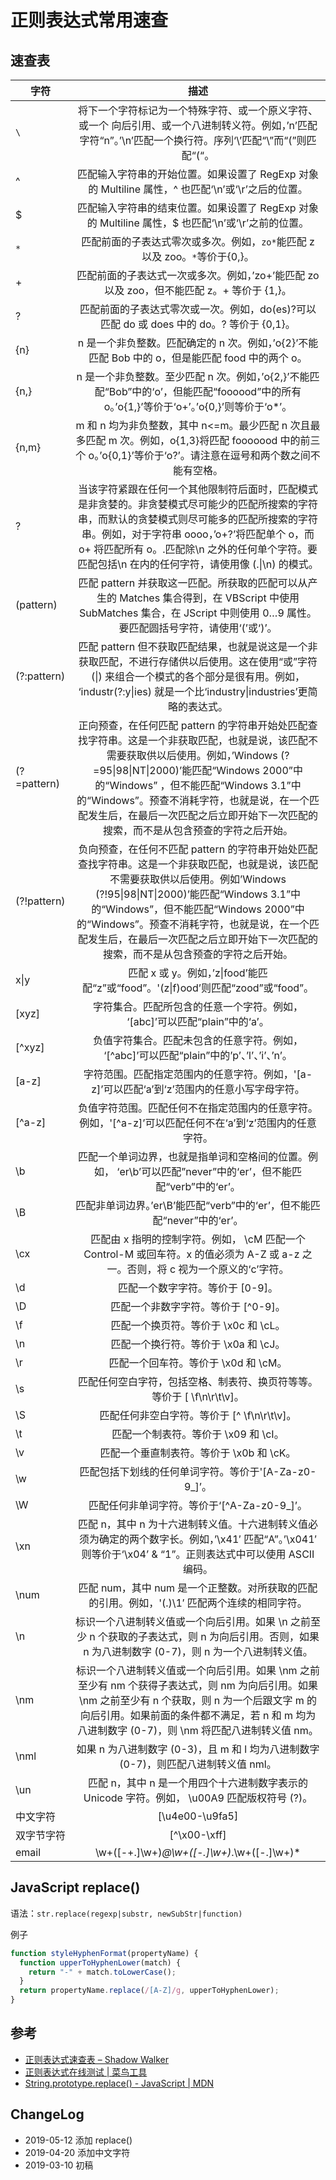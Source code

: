 # 正则表达式常用速查


## 速查表

| 字符        |                                                                                                                                                                                描述                                                                                                                                                                                |
| ----------- | :----------------------------------------------------------------------------------------------------------------------------------------------------------------------------------------------------------------------------------------------------------------------------------------------------------------------------------------------------------------: |
| `\`         |                                                                                              将下一个字符标记为一个特殊字符、或一个原义字符、或一个 向后引用、或一个八进制转义符。例如，’n’匹配字符“n”。’\n’匹配一个换行符。序列‘\’匹配“\”而“(”则匹配“(“。                                                                                               |
| ^           |                                                                                                                               匹配输入字符串的开始位置。如果设置了 RegExp 对象的 Multiline 属性，^ 也匹配‘\n’或‘\r’之后的位置。                                                                                                                                |
| $           |                                                                                                                               匹配输入字符串的结束位置。如果设置了 RegExp 对象的 Multiline 属性，$ 也匹配‘\n’或‘\r’之前的位置。                                                                                                                                |
| `*`         |                                                                                                                                            匹配前面的子表达式零次或多次。例如，`zo*`能匹配 z 以及 zoo。`*`等价于{0,}。                                                                                                                                             |
| +           |                                                                                                                                    匹配前面的子表达式一次或多次。例如，’zo+’能匹配 zo 以及 zoo，但不能匹配 z。+ 等价于 {1,}。                                                                                                                                     |
| ?           |                                                                                                                                      匹配前面的子表达式零次或一次。例如，do(es)?可以匹配 do 或 does 中的 do。? 等价于 {0,1}。                                                                                                                                      |
| {n}         |                                                                                                                                 n 是一个非负整数。匹配确定的 n 次。例如，’o{2}’不能匹配 Bob 中的 o，但是能匹配 food 中的两个 o。                                                                                                                                  |
| {n,}        |                                                                                                        n 是一个非负整数。至少匹配 n 次。例如，’o{2,}’不能匹配“Bob”中的‘o’，但能匹配“foooood”中的所有 o。’o{1,}’等价于‘o+’。’o{0,}’则等价于‘o\*’。                                                                                                        |
| {n,m}       |                                                                                                 m 和 n 均为非负整数，其中 n<=m。最少匹配 n 次且最多匹配 m 次。例如，o{1,3}将匹配 fooooood 中的前三个 o。’o{0,1}’等价于‘o?’。请注意在逗号和两个数之间不能有空格。                                                                                                 |
| ?           |                                当该字符紧跟在任何一个其他限制符后面时，匹配模式是非贪婪的。非贪婪模式尽可能少的匹配所搜索的字符串，而默认的贪婪模式则尽可能多的匹配所搜索的字符串。例如，对于字符串 oooo，’o+?’将匹配单个 o，而 o+ 将匹配所有 o。.匹配除\n 之外的任何单个字符。要匹配包括\n 在内的任何字符，请使用像 (.\|\n) 的模式。                                |
| (pattern)   |                                                                                         匹配 pattern 并获取这一匹配。所获取的匹配可以从产生的 Matches 集合得到，在 VBScript 中使用 SubMatches 集合，在 JScript 中则使用 $0…$9 属性。要匹配圆括号字符，请使用‘(’或‘)’。                                                                                          |
| (?:pattern) |                                                                      匹配 pattern 但不获取匹配结果，也就是说这是一个非获取匹配，不进行存储供以后使用。这在使用“或”字符 (\|) 来组合一个模式的各个部分是很有用。例如， ‘industr(?:y\|ies) 就是一个比‘industry\|industries’更简略的表达式。                                                                       |
| (?=pattern) | 正向预查，在任何匹配 pattern 的字符串开始处匹配查找字符串。这是一个非获取匹配，也就是说，该匹配不需要获取供以后使用。例如，’Windows (?=95\|98\|NT\|2000)’能匹配“Windows 2000”中的“Windows” ，但不能匹配“Windows 3.1”中的“Windows”。预查不消耗字符，也就是说，在一个匹配发生后，在最后一次匹配之后立即开始下一次匹配的搜索，而不是从包含预查的字符之后开始。 |
| (?!pattern) | 负向预查，在任何不匹配 pattern 的字符串开始处匹配查找字符串。这是一个非获取匹配，也就是说，该匹配不需要获取供以后使用。例如’Windows (?!95\|98\|NT\|2000)’能匹配“Windows 3.1”中的“Windows”，但不能匹配“Windows 2000”中的“Windows”。预查不消耗字符，也就是说，在一个匹配发生后，在最后一次匹配之后立即开始下一次匹配的搜索，而不是从包含预查的字符之后开始。  |
| x\|y        |                                                                                                                                      匹配 x 或 y。例如，’z\|food’能匹配“z”或“food”。'(z\|f)ood’则匹配“zood”或“food”。                                                                                                                                      |
| [xyz]       |                                                                                                                                           字符集合。匹配所包含的任意一个字符。例如， ‘[abc]’可以匹配“plain”中的‘a’。                                                                                                                                           |
| [^xyz]      |                                                                                                                                   负值字符集合。匹配未包含的任意字符。例如， ‘[\^abc]’可以匹配“plain”中的’p’、’l’、’i’、’n’。                                                                                                                                   |
| [a-z]       |                                                                                                                                  字符范围。匹配指定范围内的任意字符。例如，'[a-z]’可以匹配‘a’到‘z’范围内的任意小写字母字符。                                                                                                                                  |
| [^a-z]      |                                                                                                                           负值字符范围。匹配任何不在指定范围内的任意字符。例如，'[\^a-z]’可以匹配任何不在‘a’到‘z’范围内的任意字符。                                                                                                                           |
| \b          |                                                                                                                        匹配一个单词边界，也就是指单词和空格间的位置。例如， ‘er\b’可以匹配”never”中的‘er’，但不能匹配“verb”中的‘er’。                                                                                                                        |
| \B          |                                                                                                                                           匹配非单词边界。’er\B’能匹配“verb”中的‘er’，但不能匹配“never”中的‘er’。                                                                                                                                           |
| \cx         |                                                                                                                匹配由 x 指明的控制字符。例如， \cM 匹配一个 Control-M 或回车符。x 的值必须为 A-Z 或 a-z 之一。否则，将 c 视为一个原义的‘c’字符。                                                                                                                 |
| \d          |                                                                                                                                                                  匹配一个数字字符。等价于 [0-9]。                                                                                                                                                                  |
| \D          |                                                                                                                                                                匹配一个非数字字符。等价于 [\^0-9]。                                                                                                                                                                |
| \f          |                                                                                                                                                                匹配一个换页符。等价于 \x0c 和 \cL。                                                                                                                                                                |
| \n          |                                                                                                                                                                匹配一个换行符。等价于 \x0a 和 \cJ。                                                                                                                                                                |
| \r          |                                                                                                                                                                匹配一个回车符。等价于 \x0d 和 \cM。                                                                                                                                                                |
| \s          |                                                                                                                                               匹配任何空白字符，包括空格、制表符、换页符等等。等价于 [ \f\n\r\t\v]。                                                                                                                                               |
| \S          |                                                                                                                                                            匹配任何非空白字符。等价于 [\^ \f\n\r\t\v]。                                                                                                                                                            |
| \t          |                                                                                                                                                                匹配一个制表符。等价于 \x09 和 \cI。                                                                                                                                                                |
| \v          |                                                                                                                                                              匹配一个垂直制表符。等价于 \x0b 和 \cK。                                                                                                                                                              |
| \w          |                                                                                                                                                        匹配包括下划线的任何单词字符。等价于'[A-Za-z0-9_]’。                                                                                                                                                        |
| \W          |                                                                                                                                                           匹配任何非单词字符。等价于‘[\^A-Za-z0-9_]’。                                                                                                                                                            |
| \xn         |                                                                                                   匹配 n，其中 n 为十六进制转义值。十六进制转义值必须为确定的两个数字长。例如，’\x41′ 匹配“A”。’\x041′ 则等价于‘\x04’ & “1”。正则表达式中可以使用 ASCII 编码。                                                                                                   |
| \num        |                                                                                                                                   匹配 num，其中 num 是一个正整数。对所获取的匹配的引用。例如，'(.)\1′ 匹配两个连续的相同字符。                                                                                                                                    |
| \n          |                                                                                                        标识一个八进制转义值或一个向后引用。如果 \n 之前至少 n 个获取的子表达式，则 n 为向后引用。否则，如果 n 为八进制数字 (0-7)，则 n 为一个八进制转义值。                                                                                                        |
| \nm         |                                                        标识一个八进制转义值或一个向后引用。如果 \nm 之前至少有 nm 个获得子表达式，则 nm 为向后引用。如果 \nm 之前至少有 n 个获取，则 n 为一个后跟文字 m 的向后引用。如果前面的条件都不满足，若 n 和 m 均为八进制数字 (0-7)，则 \nm 将匹配八进制转义值 nm。                                                         |
| \nml        |                                                                                                                                        如果 n 为八进制数字 (0-3)，且 m 和 l 均为八进制数字 (0-7)，则匹配八进制转义值 nml。                                                                                                                                         |
| \un         |                                                                                                                                    匹配 n，其中 n 是一个用四个十六进制数字表示的 Unicode 字符。例如， \u00A9 匹配版权符号 (?)。                                                                                                                                    |
| 中文字符    |                                                                                                                                                                          [\u4e00-\u9fa5]                                                                                                                                                                           |
| 双字节字符  |                                                                                                                                                                            [^\x00-\xff]                                                                                                                                                                            |
| email       |                                                                                                                                                            \w+([-+.]\w+)_@\w+([-.]\w+)_\.\w+([-.]\w+)\*                                                                                                                                                            |

## JavaScript replace()

语法：`str.replace(regexp|substr, newSubStr|function)`

例子

```javascript
function styleHyphenFormat(propertyName) {
  function upperToHyphenLower(match) {
    return "-" + match.toLowerCase();
  }
  return propertyName.replace(/[A-Z]/g, upperToHyphenLower);
}
```

## 参考

- [正则表达式速查表 – Shadow Walker](https://edonymu.com/2017/01/05/reg/)
- [正则表达式在线测试 | 菜鸟工具](https://c.runoob.com/front-end/854)
- [String.prototype.replace() - JavaScript | MDN](https://developer.mozilla.org/zh-CN/docs/Web/JavaScript/Reference/Global_Objects/String/replace)

## ChangeLog

- 2019-05-12 添加 replace()
- 2019-04-20 添加中文字符
- 2019-03-10 初稿

